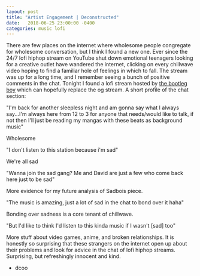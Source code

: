 ```yaml
---
layout: post
title: "Artist Engagement | Deconstructed"
date:   2018-06-25 23:00:00 -0400
categories: music lofi
---
```


There are few places on the internet where wholesome people congregate for wholesome conversation, but I think I found a new one. Ever since the 24/7 lofi hiphop stream on YouTube shut down emotional teenagers looking for a creative outlet have wandered the internet, clicking on every chillwave video hoping to find a familiar hole of feelings in which to fall. The stream was up for a long time, and I remember seeing a bunch of positive comments in the chat. Tonight I found a lofi stream hosted by [the bootleg boy](https://www.youtube.com/channel/UC0fiLCwTmAukotCXYnqfj0A) which can hopefully replace the og stream. A short profile of the chat section:

"I'm back for another sleepless night and am gonna say what I always say...I'm always here from 12 to 3 for anyone that needs/would like to talk, if not then I'll just be reading my mangas with these beats as background music"

Wholesome

"I don't listen to this station because i'm sad"

We're all sad

"Wanna join the sad gang? Me and David are just a few who come back here just to be sad"

More evidence for my future analysis of Sadbois piece.

"The music is amazing, just a lot of sad in the chat to bond over it haha"

Bonding over sadness is a core tenant of chillwave.

"But I'd like to think I'd listen to this kinda music if I wasn't [sad] too"

More stuff about video games, anime, and broken relationships. It is honestly so surprising that these strangers on the internet open up about their problems and look for advice in the chat of lofi hiphop streams. Surprising, but refreshingly innocent and kind.

- dcoo
